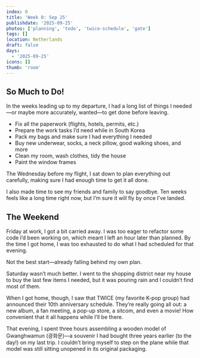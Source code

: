 ```yaml
---
index: 0
title: 'Week 0: Sep 25'
publishdate: '2025-09-25'
photos: ['planning', 'todo', 'twice-schedule', 'gate']
tags: []
location: Netherlands
draft: false
days:
  - '2025-09-25'
icons: []
thumb: 'room'
---
```

## So Much to Do!

In the weeks leading up to my departure, I had a long list of things I needed—or maybe more accurately, wanted—to get done before leaving.

- Fix all the paperwork (flights, hotels, permits, etc.)
- Prepare the work tasks I’d need while in South Korea
- Pack my bags and make sure I had everything I needed
- Buy new underwear, socks, a neck pillow, good walking shoes, and more
- Clean my room, wash clothes, tidy the house
- Paint the window frames

The Wednesday before my flight, I sat down to plan everything out carefully, making sure I had enough time to get it all done.

I also made time to see my friends and family to say goodbye. Ten weeks feels like a long time right now, but I’m sure it will fly by once I’ve landed.

## The Weekend

Friday at work, I got a bit carried away. I was too eager to refactor some code I’d been working on, which meant I left an hour later than planned. By the time I got home, I was too exhausted to do what I had scheduled for that evening.

Not the best start—already falling behind my own plan.

Saturday wasn’t much better. I went to the shopping district near my house to buy the last few items I needed, but it was pouring rain and I couldn’t find most of them.

When I got home, though, I saw that TWICE (my favorite K-pop group) had announced their 10th anniversary schedule. They’re really going all out: a new album, a fan meeting, a pop-up store, a sitcom, and even a movie! How convenient that it all happens while I’ll be there.

That evening, I spent three hours assembling a wooden model of Gwanghwamun (광화문)—a souvenir I had bought three years earlier (to the day!) on my last trip. I couldn’t bring myself to step on the plane while that model was still sitting unopened in its original packaging.

